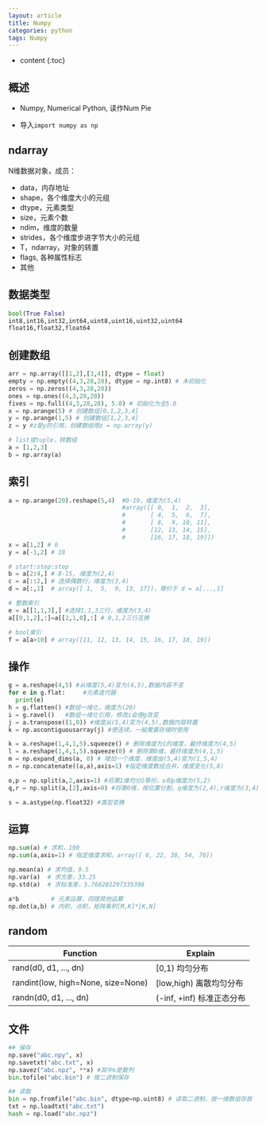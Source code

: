 ```yaml
---
layout: article
title: Numpy
categories: python
tags: Numpy
---
```


* content
{:toc}


## 概述

* Numpy, Numerical Python, 读作Num Pie

* 导入`import numpy as np`



## ndarray

N维数据对象，成员：

* data，内存地址
* shape，各个维度大小的元组
* dtype，元素类型
* size，元素个数
* ndim，维度的数量
* strides，各个维度步进字节大小的元组
* T，ndarray，对象的转置
* flags, 各种属性标志
* 其他

<!--more-->

## 数据类型

```python
bool(True False)
int8,int16,int32,int64,uint8,uint16,uint32,uint64
float16,float32,float64
```



## 创建数组

```python
arr = np.array([[1,2],[3,4]], dtype = float)
empty = np.empty((4,3,28,28), dtype = np.int8) # 未初始化
zeros = np.zeros((4,3,28,28))
ones = np.ones((4,3,28,28))
fives = np.full((4,3,28,28), 5.0) # 初始化为全5.0
x = np.arange(5) # 创建数组[0,1,2,3,4]
y = np.arange(1,5) # 创建数组[1,2,3,4]
z = y #z是y的引用，创建数组用z = np.array(y)

# list或tuple，转数组
a = [1,2,3]
b = np.array(a)
```



## 索引

```python
a = np.arange(20).reshape(5,4)  #0-19，维度为(5,4)
                                #array([[ 0,  1,  2,  3],
                                #       [ 4,  5,  6,  7],
                                #       [ 8,  9, 10, 11],
                                #       [12, 13, 14, 15],
                                #       [16, 17, 18, 19]])
x = a[1,2] # 6
y = a[-1,2] # 18

# start:stop:step
b = a[2:4,] # 8-15, 维度为(2,4)
c = a[::2,] # 选择偶数行，维度为(3,4)
d = a[:,1]  # array([ 1,  5,  9, 13, 17])，等价于 d = a[...,1]

# 整数索引
e = a[[1,1,3],] #选择1,1,3三行，维度为(3,4)
a[[0,1,2],:]=a[[2,1,0],:] # 0,1,2三行互换

# bool索引
f = a[a>10] # array([11, 12, 13, 14, 15, 16, 17, 18, 19])
```



## 操作

```python
g = a.reshape(4,5) #从维度(5,4)变为(4,5),数据内容不变
for e in g.flat:     #元素迭代器
  print(e)
h = g.flatten() #数组一维化，维度为(20)
i = g.ravel()   #数组一维化引用，修改i会使g改变
j = a.transpose((1,0)) #维度从(5,4)变为(4,5),数据内容转置
k = np.ascontiguousarray(j) #使连续，一般需要存储时使用

k = a.reshape(1,4,1,5).squeeze() # 删除维度为1的维度，最终维度为(4,5)
l = a.reshape(1,4,1,5).squeeze(0) # 删除第0维，最终维度为(4,1,5)
m = np.expand_dims(a, 0) # 增加一个维度，维度由(5,4)变为(1,5,4)
n = np.concatenate((a,a),axis=1) #指定维度数组合并，维度变化(5,8)

o,p = np.split(a,2,axis=1) #将第1维均分2等份，o和p维度为(5,2)
q,r = np.split(a,[2],axis=0) #将第0维，按位置分割，q维度为(2,4),r维度为(3,4)

s = a.astype(np.float32) #类型变换
```



## 运算

```python
np.sum(a) # 求和，190
np.sum(a,axis=1) # 指定维度求和，array([ 6, 22, 38, 54, 70])

np.mean(a) # 求均值，9.5
np.var(a)  # 求方差，33.25
np.std(a)  # 求标准差，5.766281297335398

a*b         # 元素运算，同理其他运算
np.dot(a,b) # 内积，点积，矩阵乘积[M,K]*[K,N]
```



## random

| Function                           | Explain                   |
| ---------------------------------- | ------------------------- |
| rand(d0, d1, ..., dn)              | [0,1) 均匀分布            |
| randint(low, high=None, size=None) | [low,high) 离散均匀分布   |
| randn(d0, d1, ..., dn)             | (-inf, +inf) 标准正态分布 |



## 文件

```python
## 保存
np.save("abc.npy", x)
np.savetxt("abc.txt", x)
np.savez("abc.npz", **x) #其中x是散列
bin.tofile("abc.bin") # 按二进制保存

## 读取
bin = np.fromfile("abc.bin", dtype=np.uint8) # 读取二进制，按一维数组存放
txt = np.loadtxt("abc.txt")
hash = np.load("abc.npz")
```

